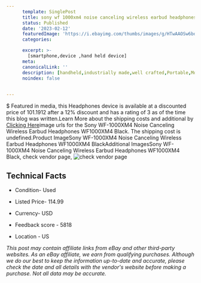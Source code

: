```yaml
---
      template: SinglePost
      title: sony wf 1000xm4 noise canceling wireless earbud headphones wf1000xm4 black
      status: Published
      date: '2023-02-12'
      featuredImage: 'https://i.ebayimg.com/thumbs/images/g/HTwAAOSw6bdjc~OD/s-l225.jpg'
      categories: 

      excerpt: >-
        [smartphone,device ,hand held device]
      meta:
      canonicalLink: ''
      description: [handheld,industrially made,well crafted,Portable,Mobile,Compact,Convenient,Lightweight,Maneuverable,Man-portable,Miniature,Carriable,Hand-held,Light,Holdable,Transportable,Mobile device,Pocket-sized,On-the-go,Wireless,Cordless,Compact size,Convenient size, smartphone,device ,hand held device]
      noindex: false

        
---
```

$
    Featured in media, this Headphones device is available at a discounted price of 101.1912 after a 12% discount and has a rating of 3 as of the time this blog was written.Learn More about the shipping costs and additional by [Clicking Here](https://www.ebay.com/itm/144888022960?hash=item21bbffc7b0%3Ag%3AHTwAAOSw6bdjc%7EOD&amdata=enc%3AAQAHAAAA4LHypmecjdsQjTFbohzaxt3JMnt7kesVYu4OTQ%2F5HaaaULxxekuTf1pgjcAsWCzL08J5YdOhj%2FbRGOui6bbsKIGMYV8pAcaBvMB5%2FKW8VanE6TmHEb%2BIXxOJ5N90V6TiNeblcC3e565POfzsTZiwJSFyEzYn5IgWoDBqL5ngm5n2AdhsSAyRPamSjzZyWR5EdtBb%2BfIlL2kmjESPgljbbU5DDy9Fvu%2F%2FcOT%2BTikBw2GQzlZWTbBqiQVPrc4zO8NMiE1QNsIPlY1PfMfw%2FoKrGY5Xq5gCl17qc7F%2F8p%2FdnuQe&mkevt=1&mkcid=1&mkrid=711-53200-19255-0&campid=%253CePNCampaignId%253E&customid=%253CreferenceId%253E&toolid=10049)image urls for the Sony WF-1000XM4 Noise Canceling Wireless Earbud Headphones WF1000XM4 Black. The shipping cost is undefined.Product ImageSony WF-1000XM4 Noise Canceling Wireless Earbud Headphones WF1000XM4 BlackAdditional ImagesSony WF-1000XM4 Noise Canceling Wireless Earbud Headphones WF1000XM4 Black, check vendor page, ![check vendor page]()
    
    

 ## Technical Facts 



     
      

 - Condition- Used 


      

 - Listed Price- 114.99 


      

 - Currency- USD 


      

 - Feedback score - 5818 


      

 - Location - US 


      
      

 *_This post may contain affiliate links from eBay and other third-party websites. As an eBay affiliate, we earn from qualifying purchases. Although we do our best to keep the information up-to-date and accurate, please check the date and all details with the vendor's website before making a purchase. Not all data may be accurate._*



    
    
    
    
    